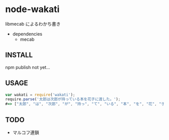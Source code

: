 # node-wakati

libmecab によるわかち書き

* dependencies
  * mecab

## INSTALL  
  
npm publish not yet...

## USAGE

```javascript
var wakati = require('wakati');
require.parse('太郎は次郎が持っている本を花子に渡した。');
#=> ["太郎", "は", "次郎", "が", "持っ", "て", "いる", "本", "を", "花", "子", "に", "渡し", "た", "。"]
```

## TODO

* マルコフ連鎖

